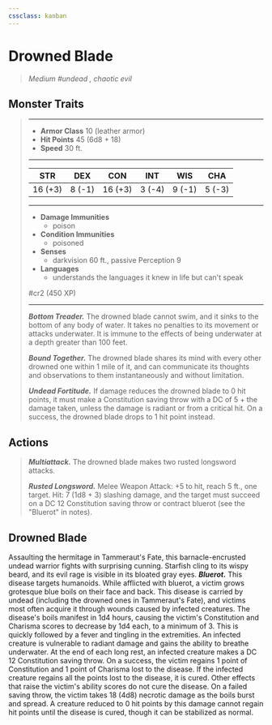 ```yaml
---
cssclass: kanban
---
```


# Drowned Blade
>*Medium #undead , chaotic evil*
## Monster Traits
>___
>- **Armor Class** 10 (leather armor)
>- **Hit Points** 45 (6d8 + 18)
>- **Speed** 30 ft.
>___
>|STR|DEX|CON|INT|WIS|CHA|
>|:---:|:---:|:---:|:---:|:---:|:---:|
>|16 (+3)|8 (-1)|16 (+3)|3 (-4)|9 (-1)|5 (-3)|
>___
>- **Damage Immunities**
>	 - poison
>- **Condition Immunities**
>	 - poisoned
>- **Senses**
>	 - darkvision 60 ft., passive Perception 9
>- **Languages**
>	 - understands the languages it knew in life but can't speak
>
> #cr2 (450 XP)
>___
>***Bottom Treader.*** The drowned blade cannot swim, and it sinks to the bottom of any body of water. It takes no penalties to its movement or attacks underwater. It is immune to the effects of being underwater at a depth greater than 100 feet.  
>
>***Bound Together.*** The drowned blade shares its mind with every other drowned one within 1 mile of it, and can communicate its thoughts and observations to them instantaneously and without limitation.  
>
>***Undead Fortitude.*** If damage reduces the drowned blade to 0 hit points, it must make a Constitution saving throw with a DC of 5 + the damage taken, unless the damage is radiant or from a critical hit. On a success, the drowned blade drops to 1 hit point instead.  
>
## Actions
>***Multiattack.*** The drowned blade makes two rusted longsword attacks.  
>
>***Rusted Longsword.*** Melee Weapon Attack: +5 to hit, reach 5 ft., one target. Hit: 7 (1d8 + 3) slashing damage, and the target must succeed on a DC 12 Constitution saving throw or contract bluerot (see the "Bluerot" in notes).
## Drowned Blade
Assaulting the hermitage in Tammeraut's Fate, this barnacle-encrusted undead warrior fights with surprising cunning. Starfish cling to its wispy beard, and its evil rage is visible in its bloated gray eyes.
***Bluerot.*** This disease targets humanoids. While afflicted with bluerot, a victim grows grotesque blue boils on their face and back. This disease is carried by undead (including the drowned ones in Tammeraut's Fate), and victims most often acquire it through wounds caused by infected creatures. The disease's boils manifest in 1d4 hours, causing the victim's Constitution and Charisma scores to decrease by 1d4 each, to a minimum of 3. This is quickly followed by a fever and tingling in the extremities. An infected creature is vulnerable to radiant damage and gains the ability to breathe underwater.
At the end of each long rest, an infected creature makes a DC 12 Constitution saving throw. On a success, the victim regains 1 point of Constitution and 1 point of Charisma lost to the disease. If the infected creature regains all the points lost to the disease, it is cured. Other effects that raise the victim's ability scores do not cure the disease. On a failed saving throw, the victim takes 18 (4d8) necrotic damage as the boils burst and spread. A creature reduced to 0 hit points by this damage cannot regain hit points until the disease is cured, though it can be stabilized as normal.